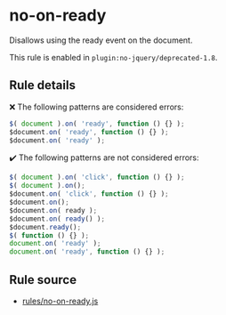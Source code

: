 # no-on-ready

Disallows using the ready event on the document.

This rule is enabled in `plugin:no-jquery/deprecated-1.8`.

## Rule details

❌ The following patterns are considered errors:
```js
$( document ).on( 'ready', function () {} );
$document.on( 'ready', function () {} );
$document.on( 'ready' );
```

✔️ The following patterns are not considered errors:
```js
$( document ).on( 'click', function () {} );
$( document ).on();
$document.on( 'click', function () {} );
$document.on();
$document.on( ready );
$document.on( ready() );
$document.ready();
$( function () {} );
document.on( 'ready' );
document.on( 'ready', function () {} );
```
## Rule source

* [rules/no-on-ready.js](../src/rules/no-on-ready.js)
